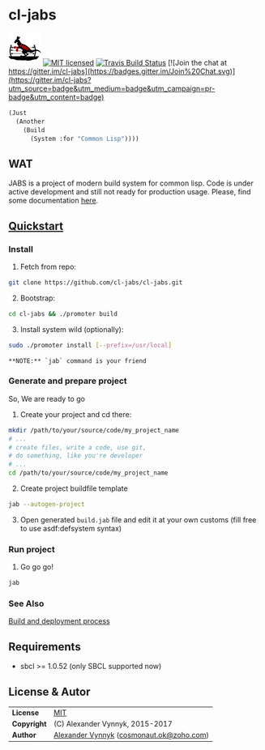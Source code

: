 # cl-jabs

![](https://github.com/cl-jabs/cl-jabs/blob/master/share/images/JABS_64x64.png) [![MIT licensed](https://img.shields.io/badge/license-MIT-blue.svg)](./LICENSE) [![Travis Build Status](https://api.travis-ci.org/cl-jabs/cl-jabs.svg?branch=master)](https://travis-ci.org/cl-jabs/cl-jabs) [![Join the chat at https://gitter.im/cl-jabs](https://badges.gitter.im/Join%20Chat.svg)](https://gitter.im/cl-jabs?utm_source=badge&utm_medium=badge&utm_campaign=pr-badge&utm_content=badge)
```lisp
(Just
  (Another
    (Build
      (System :for "Common Lisp"))))
```

## WAT
JABS is a project of modern build system for common lisp. Code is under active development and still not ready for production usage. Please, find some documentation [here](https://github.com/cl-jabs/cl-jabs/wiki).

## [Quickstart](https://github.com/cl-jabs/cl-jabs/wiki/quickstart)

### Install
1. Fetch from repo:
 ```bash
 git clone https://github.com/cl-jabs/cl-jabs.git
 ```

2. Bootstrap:
 ```bash
 cd cl-jabs && ./promoter build
```

3. Install system wild (optionally):
 ```bash
 sudo ./promoter install [--prefix=/usr/local]
 ```
    **NOTE:** `jab` command is your friend

### Generate and prepare project

So, We are ready to go

1. Create your project and cd there:
 ```bash
 mkdir /path/to/your/source/code/my_project_name
 # ...
 # create files, write a code, use git, 
 # do something, like you're developer
 # ...
 cd /path/to/your/source/code/my_project_name
 ```

2. Create project buildfile template
 ```bash
 jab --autogen-project
 ```

3. Open generated `build.jab` file and edit it at your own customs (fill free to use asdf:defsystem syntax)

### Run project

1. Go go go!

 ```bash
 jab
 ```

### See Also

[Build and deployment process](Build-and-deployment-process)

## Requirements

* sbcl >= 1.0.52 (only SBCL supported now)

## License & Autor
| | |
|:--|---|
| **License** | [MIT](./LICENSE) |
| **Copyright** | (C) Alexander Vynnyk, 2015-2017 |
| **Author** | [Alexander Vynnyk](https://github.com/cosmonaut.ok) (<cosmonaut.ok@zoho.com>) |

